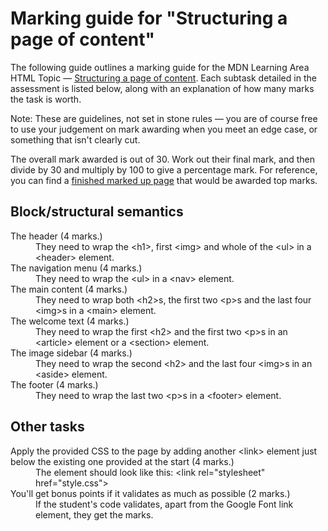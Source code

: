 # Marking guide for "Structuring a page of content"

The following guide outlines a marking guide for the MDN Learning Area HTML Topic — [Structuring a page of content](https://developer.mozilla.org/en-US/Learn/HTML/Introduction_to_HTML/Structuring_a_page_of_content). Each subtask detailed in the assessment is listed below, along with an explanation of how many marks the task is worth.

Note: These are guidelines, not set in stone rules — you are of course free to use your judgement on mark awarding when you meet an edge case, or something that isn't clearly cut.

The overall mark awarded is out of 30. Work out their final mark, and then divide by 30 and multiply by 100 to give a percentage mark. For reference, you can find a [finished marked up page](index.html) that would be awarded top marks.

## Block/structural semantics

<dl>
<dt>The header (4 marks.)</dt>
<dd>They need to wrap the &lt;h1&gt;, first &lt;img&gt; and whole of the &lt;ul&gt; in a &lt;header&gt; element.</dd>
<dt>The navigation menu (4 marks.)</dt>
<dd>They need to wrap the &lt;ul&gt; in a &lt;nav&gt; element.</dd>
<dt>The main content (4 marks.)</dt>
<dd>They need to wrap both &lt;h2&gt;s, the first two &lt;p&gt;s and the last four &lt;img&gt;s in a &lt;main&gt; element.</dd>
<dt>The welcome text (4 marks.)</dt>
<dd>They need to wrap the first &lt;h2&gt; and the first two &lt;p&gt;s in an &lt;article&gt; element or a &lt;section&gt; element.</dd>
<dt>The image sidebar (4 marks.)</dt>
<dd>They need to wrap the second &lt;h2&gt; and the last four &lt;img&gt;s in an &lt;aside&gt; element.</dd>
<dt>The footer (4 marks.)</dt>
<dd>They need to wrap the last two &lt;p&gt;s in a &lt;footer&gt; element.</dd>
</dl>

## Other tasks

<dl>
<dt>Apply the provided CSS to the page by adding another &lt;link&gt; element just below the existing one provided at the start (4 marks.)</dt>
<dd>The element should look like this: &lt;link rel="stylesheet" href="style.css"&gt;</dd>
<dt>You'll get bonus points if it validates as much as possible (2 marks.)</dt>
<dd>If the student's code validates, apart from the Google Font link element, they get the marks.</dd>
